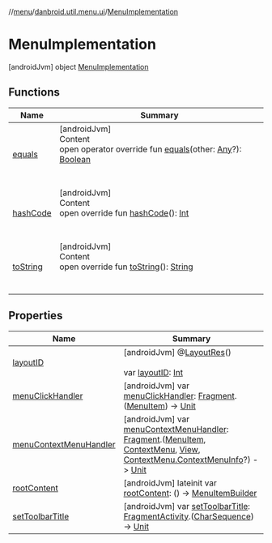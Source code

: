 //[menu](../../index.md)/[danbroid.util.menu.ui](../index.md)/[MenuImplementation](index.md)



# MenuImplementation  
 [androidJvm] object [MenuImplementation](index.md)   


## Functions  
  
|  Name|  Summary| 
|---|---|
| [equals](../../danbroid.util.menu.ui.model/-menu-list-model/-companion/-new-instance-factory/index.md#kotlin/Any/equals/#kotlin.Any?/PointingToDeclaration/)| [androidJvm]  <br>Content  <br>open operator override fun [equals](../../danbroid.util.menu.ui.model/-menu-list-model/-companion/-new-instance-factory/index.md#kotlin/Any/equals/#kotlin.Any?/PointingToDeclaration/)(other: [Any](https://kotlinlang.org/api/latest/jvm/stdlib/kotlin/-any/index.html)?): [Boolean](https://kotlinlang.org/api/latest/jvm/stdlib/kotlin/-boolean/index.html)  <br><br><br>
| [hashCode](../../danbroid.util.menu.ui.model/-menu-list-model/-companion/-new-instance-factory/index.md#kotlin/Any/hashCode/#/PointingToDeclaration/)| [androidJvm]  <br>Content  <br>open override fun [hashCode](../../danbroid.util.menu.ui.model/-menu-list-model/-companion/-new-instance-factory/index.md#kotlin/Any/hashCode/#/PointingToDeclaration/)(): [Int](https://kotlinlang.org/api/latest/jvm/stdlib/kotlin/-int/index.html)  <br><br><br>
| [toString](../../danbroid.util.menu.ui.model/-menu-list-model/-companion/-new-instance-factory/index.md#kotlin/Any/toString/#/PointingToDeclaration/)| [androidJvm]  <br>Content  <br>open override fun [toString](../../danbroid.util.menu.ui.model/-menu-list-model/-companion/-new-instance-factory/index.md#kotlin/Any/toString/#/PointingToDeclaration/)(): [String](https://kotlinlang.org/api/latest/jvm/stdlib/kotlin/-string/index.html)  <br><br><br>


## Properties  
  
|  Name|  Summary| 
|---|---|
| [layoutID](index.md#danbroid.util.menu.ui/MenuImplementation/layoutID/#/PointingToDeclaration/)|  [androidJvm] @[LayoutRes](https://developer.android.com/reference/kotlin/androidx/annotation/LayoutRes.html)()  <br>  <br>var [layoutID](index.md#danbroid.util.menu.ui/MenuImplementation/layoutID/#/PointingToDeclaration/): [Int](https://kotlinlang.org/api/latest/jvm/stdlib/kotlin/-int/index.html)   <br>
| [menuClickHandler](index.md#danbroid.util.menu.ui/MenuImplementation/menuClickHandler/#/PointingToDeclaration/)|  [androidJvm] var [menuClickHandler](index.md#danbroid.util.menu.ui/MenuImplementation/menuClickHandler/#/PointingToDeclaration/): [Fragment](https://developer.android.com/reference/kotlin/androidx/fragment/app/Fragment.html).([MenuItem](../../danbroid.util.menu/-menu-item/index.md)) -> [Unit](https://kotlinlang.org/api/latest/jvm/stdlib/kotlin/-unit/index.html)   <br>
| [menuContextMenuHandler](index.md#danbroid.util.menu.ui/MenuImplementation/menuContextMenuHandler/#/PointingToDeclaration/)|  [androidJvm] var [menuContextMenuHandler](index.md#danbroid.util.menu.ui/MenuImplementation/menuContextMenuHandler/#/PointingToDeclaration/): [Fragment](https://developer.android.com/reference/kotlin/androidx/fragment/app/Fragment.html).([MenuItem](../../danbroid.util.menu/-menu-item/index.md), [ContextMenu](https://developer.android.com/reference/kotlin/android/view/ContextMenu.html), [View](https://developer.android.com/reference/kotlin/android/view/View.html), [ContextMenu.ContextMenuInfo](https://developer.android.com/reference/kotlin/android/view/ContextMenu.ContextMenuInfo.html)?) -> [Unit](https://kotlinlang.org/api/latest/jvm/stdlib/kotlin/-unit/index.html)   <br>
| [rootContent](index.md#danbroid.util.menu.ui/MenuImplementation/rootContent/#/PointingToDeclaration/)|  [androidJvm] lateinit var [rootContent](index.md#danbroid.util.menu.ui/MenuImplementation/rootContent/#/PointingToDeclaration/): () -> [MenuItemBuilder](../../danbroid.util.menu/-menu-item-builder/index.md)   <br>
| [setToolbarTitle](index.md#danbroid.util.menu.ui/MenuImplementation/setToolbarTitle/#/PointingToDeclaration/)|  [androidJvm] var [setToolbarTitle](index.md#danbroid.util.menu.ui/MenuImplementation/setToolbarTitle/#/PointingToDeclaration/): [FragmentActivity](https://developer.android.com/reference/kotlin/androidx/fragment/app/FragmentActivity.html).([CharSequence](https://kotlinlang.org/api/latest/jvm/stdlib/kotlin/-char-sequence/index.html)) -> [Unit](https://kotlinlang.org/api/latest/jvm/stdlib/kotlin/-unit/index.html)   <br>


